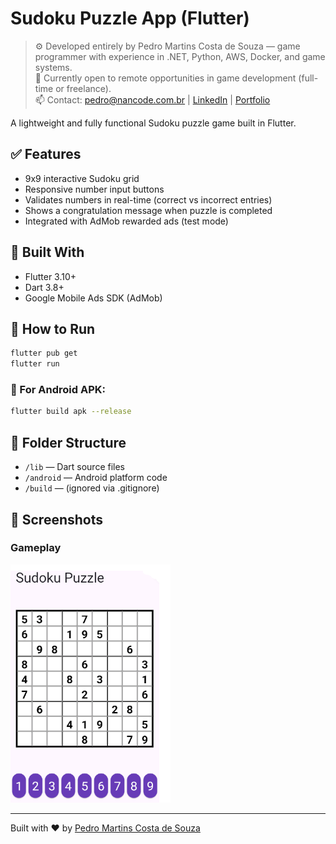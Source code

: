 # Sudoku Puzzle App (Flutter)
> ⚙️ Developed entirely by Pedro Martins Costa de Souza — game programmer with experience in .NET, Python, AWS, Docker, and game systems.  
> 🚀 Currently open to remote opportunities in game development (full-time or freelance).  
> 📫 Contact: pedro@nancode.com.br | [LinkedIn](https://www.linkedin.com/in/pedromartinscosta/) | [Portfolio](https://github.com/pedromartinscs)


A lightweight and fully functional Sudoku puzzle game built in Flutter.

## ✅ Features
- 9x9 interactive Sudoku grid
- Responsive number input buttons
- Validates numbers in real-time (correct vs incorrect entries)
- Shows a congratulation message when puzzle is completed
- Integrated with AdMob rewarded ads (test mode)

## 📱 Built With
- Flutter 3.10+
- Dart 3.8+
- Google Mobile Ads SDK (AdMob)

## 🚀 How to Run

```bash
flutter pub get
flutter run
```

### 🧪 For Android APK:
```bash
flutter build apk --release
```

## 📁 Folder Structure

- `/lib` — Dart source files
- `/android` — Android platform code
- `/build` — (ignored via .gitignore)

## 📸 Screenshots

### Gameplay
![Sudoku Demo](screenshots/sudoku_demo.png)

---

Built with ❤️ by [Pedro Martins Costa de Souza](https://github.com/pedromartinscs)